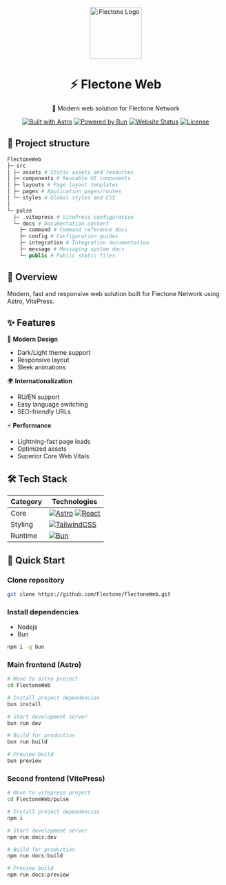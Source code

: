 <div align="center">
  <img src="assets/favicons/favicon.ico" alt="Flectone Logo" width="120" />
  
  # ⚡️ Flectone Web
  
  🚀 Modern web solution for Flectone Network

[![Built with Astro](https://astro.badg.es/v2/built-with-astro/tiny.svg)](https://astro.build)
[![Powered by Bun](https://img.shields.io/badge/Powered%20by-Bun-orange)](https://bun.sh)
[![Website Status](https://img.shields.io/website?url=https%3A%2F%2Fflectone.net)](https://flectone.net)
[![License](https://img.shields.io/badge/license-GPLv3-blue)](LICENSE)

</div>

## 🧱 Project structure

```php
FlectoneWeb
├─ src
│ ├─ assets # Static assets and resources
│ ├─ components # Reusable UI components
│ ├─ layouts # Page layout templates
│ ├─ pages # Application pages/routes
│ └─ styles # Global styles and CSS
│
└─ pulse
  ├─ .vitepress # VitePress configuration
  └─ docs # Documentation content
    ├─ command # Command reference docs
    ├─ config # Configuration guides
    ├─ integration # Integration documentation
    ├─ message # Messaging system docs
    └─ public # Public static files
```

## 🎯 Overview

Modern, fast and responsive web solution built for Flectone Network using Astro, VitePress.

## ✨ Features

🎨 **Modern Design**

- Dark/Light theme support
- Responsive layout
- Sleek animations

🌍 **Internationalization**

- RU/EN support
- Easy language switching
- SEO-friendly URLs

⚡️ **Performance**

- Lightning-fast page loads
- Optimized assets
- Superior Core Web Vitals

## 🛠️ Tech Stack

| Category | Technologies                                                                                                                                                                                                                    |
| -------- | ------------------------------------------------------------------------------------------------------------------------------------------------------------------------------------------------------------------------------- |
| Core     | [![Astro](https://img.shields.io/badge/Astro-BC52EE?style=flat&logo=astro&logoColor=white)](https://astro.build) [![React](https://img.shields.io/badge/React-61DAFB?style=flat&logo=react&logoColor=black)](https://react.dev) |
| Styling  | [![TailwindCSS](https://img.shields.io/badge/TailwindCSS-38B2AC?style=flat&logo=tailwind-css&logoColor=white)](https://tailwindcss.com)                                                                                         |
| Runtime  | [![Bun](https://img.shields.io/badge/Bun-000000?style=flat&logo=bun&logoColor=white)](https://bun.sh)                                                                                                                           |

## 🚀 Quick Start

### Clone repository

```bash
git clone https://github.com/Flectone/FlectoneWeb.git
```

### Install dependencies

- Nodejs
- Bun

```bash
npm i -g bun
```

### Main frontend (Astro)

```bash
# Move to astro project
cd FlectoneWeb

# Install project dependencies
bun install

# Start development server
bun run dev

# Build for production
bun run build

# Preview build
bun preview
```

### Second frontend (VitePress)

```bash
# Move to vitepress project
cd FlectoneWeb/pulse

# Install project dependencies
npm i

# Start development server
npm run docs:dev

# Build for production
npm run docs:build

# Preview build
npm run docs:preview
```
